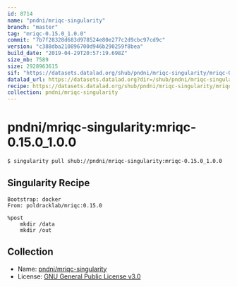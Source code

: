 ```yaml
---
id: 8714
name: "pndni/mriqc-singularity"
branch: "master"
tag: "mriqc-0.15.0_1.0.0"
commit: "7b7f28328d683d978524e80e277c2d9cbc97cd9c"
version: "c388dba210896700d946b290259f8bea"
build_date: "2019-04-29T20:57:19.698Z"
size_mb: 7589
size: 2928963615
sif: "https://datasets.datalad.org/shub/pndni/mriqc-singularity/mriqc-0.15.0_1.0.0/2019-04-29-7b7f2832-c388dba2/c388dba210896700d946b290259f8bea.simg"
datalad_url: https://datasets.datalad.org?dir=/shub/pndni/mriqc-singularity/mriqc-0.15.0_1.0.0/2019-04-29-7b7f2832-c388dba2/
recipe: https://datasets.datalad.org/shub/pndni/mriqc-singularity/mriqc-0.15.0_1.0.0/2019-04-29-7b7f2832-c388dba2/Singularity
collection: pndni/mriqc-singularity
---
```


# pndni/mriqc-singularity:mriqc-0.15.0_1.0.0

```bash
$ singularity pull shub://pndni/mriqc-singularity:mriqc-0.15.0_1.0.0
```

## Singularity Recipe

```singularity
Bootstrap: docker
From: poldracklab/mriqc:0.15.0

%post
    mkdir /data
    mkdir /out
```

## Collection

 - Name: [pndni/mriqc-singularity](https://github.com/pndni/mriqc-singularity)
 - License: [GNU General Public License v3.0](https://api.github.com/licenses/gpl-3.0)

